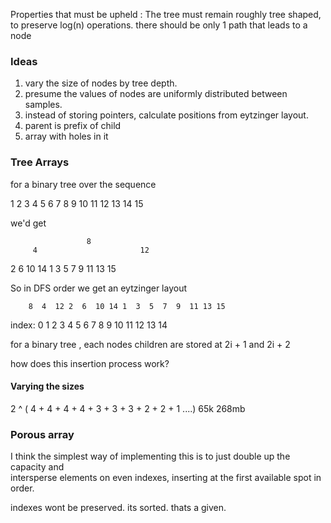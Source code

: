 Properties that must be upheld : 
The tree must remain roughly tree shaped, to preserve log(n) operations.
there should be only 1 path that leads to a node

### Ideas
1. vary the size of nodes by tree depth.
2. presume the values of nodes are uniformly distributed between samples.
3. instead of storing pointers, calculate positions from eytzinger layout.
4. parent is prefix of child
5. array with holes in it 


### Tree Arrays

for a binary tree over the sequence

1  2  3  4  5  6  7  8  9  10 11 12 13 14 15

we'd get

                     8
         4                       12
   2           6           10          14
1     3     5     7      9    11    13    15  


So in DFS order we get an eytzinger layout

        8  4  12 2  6  10 14 1  3  5  7  9  11 13 15

index:  0  1  2  3  4  5  6  7  8  9  10 11 12 13 14

for a binary tree , each nodes children are stored at 2i + 1 and 2i + 2 

how does this insertion process work? 

#### Varying the sizes

2 ^ ( 4 + 4 + 4 + 4 + 3 + 3 + 3 + 2 + 2 + 1 ....)
                 65k              268mb           
                 


### Porous array
I think the simplest way of implementing this is to just double up the capacity and  
intersperse elements on even indexes, inserting at the first available spot in order.

indexes wont be preserved. its sorted. thats a given.
